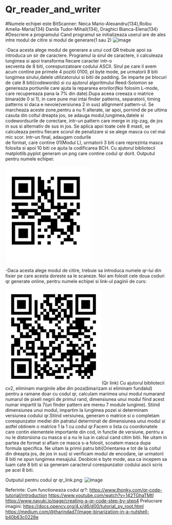 # Qr_reader_and_writer
#Numele echipei este BitScanner:
  Neica Mario-Alexandru(134),Roibu Amelia-Maria(134) Danila Tudor-Mihail(134), Draghici Bianca-Elena(134)
#Descriere a programului
  Cand programul se initializeaza userul are de ales intre modul de citire si modul de generare(1 sau 2)
  ![image](https://github.com/user-attachments/assets/e2706e36-21f1-4551-b5aa-ca24bcc639af)

  -Daca acesta alege modul de generare a unui cod QR trebuie apoi sa introduca un sir de caractere. Programul ia sirul de caractere, ii calculeaza lungimea si apoi transforma fiecare caracter intr-o       
   secventa de 8 biti, corespunzatoare codului ASCII. Sirul pe care il avem acum contine pe primele 4 pozitii 0100, pt byte mode, pe urmatorii 8 biti lungimea sirului,datele utilizatorului si bitii de 
   padding. Se imparte pe blocuri de cate 8 biti(codewords) si cu ajutorul algoritmului Reed-Solomon se genereaza portiunile care ajuta la repararea erorilor(Noi folosim L-mode, care recupereaza pana la 7%     din date).Dupa aceea creeaza o matrice binara(de 0 si 1), in care pune mai intai finder patterns, separatorii, timing patterns si daca e nevoie(versiunea 2 in sus) allignment pattern-ul. Se marcheaza        aceste zone,pentru a nu fi alterate, iar apoi, pornind de pe ultima casuta din coltul dreapta jos, se adauga modul,lungimea,datele si codewordsurile de corectare, intr-un pattern care merge in zig-zag,      de jos in sus si alternativ de sus in jos. Se aplica apoi toate cele 8 masti, se calculeaza pentru fiecare scorul de penalizare si se alege masca cu cel mai mic scor. Intr-un final, adaugam codurile   
   de format, care contine 01(Modul L), urmatorii 3 biti care reprezinta masca folosita si apoi 10 biti ce ajuta la codificarea BCH. Cu ajutorul bibliotecii matplotlib.pyplot generam un png care contine         codul qr dorit.
   Outputul pentru numele echipei:
   
<img src=https://github.com/neica200/Qr_reader_and_writer/blob/main/qr_test.png height="300px">

  -Daca acesta alege modul de citire, trebuie sa introduca numele qr-lui din fisier pe care acesta doreste sa le scaneze. Noi am folosit cele doua coduri qr generate online, pentru numele echipei si link-ul   paginii de curs:

  
  <img src=https://github.com/neica200/Qr_reader_and_writer/blob/main/qr_link.png height="300px">(Qr link)
  Cu ajutorul bibliotecii cv2, eliminam marginile albe din poza(binarizam si eliminam fundalul) pentru a ramane doar cu codul qr, calculam marimea unui modul numarand numarul de pixeli negrii de primul    rand, dimensiunea unui modul fiind acest numar impartit la 7(un finder pattern are mereu 7 module lungime). Stiind dimensiunea unui modul, impartim la lungimea pozei si determinam versiunea codului qr.Stiind versiunea, generam o matrice si o completam corespunzator mediei din patratul determinat de dimensiunea unui modul si astfel obtinem o matrice 1 la 1 cu codul qr.Facem o lista cu coordonatele care contin elementele importante din cod, in functie de versiune, pentru a nu le distorsiona cu masca si a nu le lua in calcul cand citim bitii. Ne uitam in partea de format si aflam ce masca s-a folosit, scoatem masca dupa formula specifica. Ne uitam la primii patru biti(Orientarea e tot de la coltul din dreapta jos, de jos in sus) si verificam modul de encodare, iar urmatorii 8 biti ne spun lungimea mesajului. Deobicei e byte mode, asa ca incepem sa luam cate 8 biti si sa generam caracterul corespunzator codului ascii scris pe acei 8 biti.

Outputul pentru codul qr qr_link.png:
![image](https://github.com/user-attachments/assets/86a10c1a-1c6f-4bd0-9980-00aa600e4bbe)

Referinte:
Cum functioneaza codul qr?:
https://www.thonky.com/qr-code-tutorial/introduction
https://www.youtube.com/watch?v=142TGhaTMtI
https://www.nayuki.io/page/creating-a-qr-code-step-by-step4
Prelucrare imagini:
https://docs.opencv.org/4.x/d6/d00/tutorial_py_root.html
https://medium.com/@tharindad7/image-binarization-in-a-nutshell-b40b63c0228e
